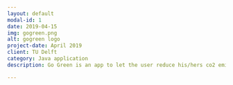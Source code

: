 ```yaml
---
layout: default
modal-id: 1
date: 2019-04-15
img: gogreen.png
alt: gogreen logo
project-date: April 2019
client: TU Delft
category: Java application
description: Go Green is an app to let the user reduce his/hers co2 emissions in a playful way.

---
```

